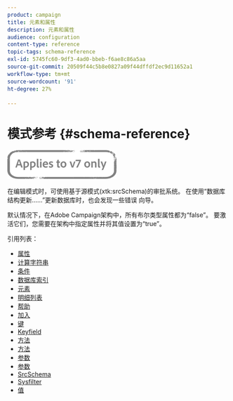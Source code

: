 ```yaml
---
product: campaign
title: 元素和属性
description: 元素和属性
audience: configuration
content-type: reference
topic-tags: schema-reference
exl-id: 5745fc60-9df3-4ad0-bbeb-f6ae8c86a5aa
source-git-commit: 20509f44c5b8e0827a09f44dffdf2ec9d11652a1
workflow-type: tm+mt
source-wordcount: '91'
ht-degree: 27%

---
```


# 模式参考 {#schema-reference}

![](../../assets/v7-only.svg)

在编辑模式时，可使用基于源模式(xtk:srcSchema)的审批系统。 在使用“数据库结构更新……”更新数据库时，也会发现一些错误 向导。

默认情况下，在Adobe Campaign架构中，所有布尔类型属性都为“false”。 要激活它们，您需要在架构中指定属性并将其值设置为“true”。

引用列表：

* [属性](schema/attribute.md)
* [计算字符串](schema/compute-string.md)
* [条件](schema/condition.md)
* [数据库索引](schema/db-index.md)
* [元素](schema/element.md)
* [明细列表](schema/enumeration.md)
* [帮助](schema/help.md)
* [加入](schema/join.md)
* [键](schema/key.md)
* [Keyfield](schema/keyfield.md)
* [方法](schema/method.md)
* [方法](schema/methods.md)
* [参数](schema/param.md)
* [参数](schema/parameters.md)
* [SrcSchema](schema/srcschema.md)
* [Sysfilter](schema/sysfilter.md)
* [值](schema/value.md)

